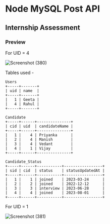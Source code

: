 # Node MySQL Post API
## Internship Assessment

### Preview
For UID = 4

![Screenshot (380)](https://github.com/Vijay-CPP/node_mysql_post_api/assets/74971365/462346e6-b34a-469f-9255-e9678a4a2364)

Tables used - 

```
Users
+-----+-------+
| uid | name  |
+-----+-------+
|   1 | Geeta |
|   4 | Rahul |
+-----+-------+ 

Candidate
+-----+------+---------------+
| cid | uid  | candidateName |
+-----+------+---------------+
|   1 |    4 | Priyanka      |
|   2 |    4 | Manish        |
|   3 |    4 | Vedant        |
|   4 |    1 | Vijay         |
+-----+------+---------------+

Candidate_Status
+-----+------+-----------+-----------------+
| sid | cid  | status    | statusUpdatedAt |
+-----+------+-----------+-----------------+
|   1 |    1 | joined    | 2023-03-24      |
|   2 |    2 | joined    | 2022-12-12      |
|   3 |    3 | interview | 2023-06-28      |
|   4 |    4 | joined    | 2023-08-01      |
+-----+------+-----------+-----------------+
```

For UID = 1

![Screenshot (381)](https://github.com/Vijay-CPP/node_mysql_post_api/assets/74971365/1fe9293b-cfad-41f5-8f8f-4cbe42fcfe30)
